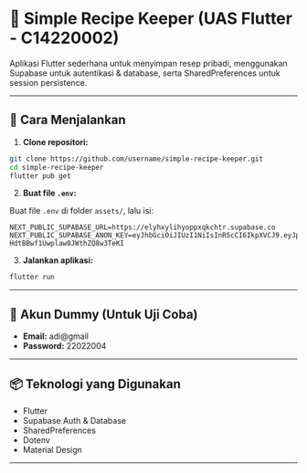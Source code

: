 # 🍳 Simple Recipe Keeper (UAS Flutter - C14220002)

Aplikasi Flutter sederhana untuk menyimpan resep pribadi, menggunakan Supabase untuk autentikasi & database, serta SharedPreferences untuk session persistence.

---

## 🚀 Cara Menjalankan

1. **Clone repositori:**
```bash
git clone https://github.com/username/simple-recipe-keeper.git
cd simple-recipe-keeper
flutter pub get
```

2. **Buat file `.env`:**

Buat file `.env` di folder `assets/`, lalu isi:

```
NEXT_PUBLIC_SUPABASE_URL=https://elyhxylihyoppxqkchtr.supabase.co
NEXT_PUBLIC_SUPABASE_ANON_KEY=eyJhbGciOiJIUzI1NiIsInR5cCI6IkpXVCJ9.eyJpc3MiOiJzdXBhYmFzZSIsInJlZiI6ImVseWh4eWxpaHlvcHB4cWtjaHRyIiwicm9sZSI6ImFub24iLCJpYXQiOjE3NDc2MTU5MzcsImV4cCI6MjA2MzE5MTkzN30.cBffZPWsWJKSap-HdtBBwf1Uwplaw8JWthZQ8w3TeKI
```

3. **Jalankan aplikasi:**
```bash
flutter run
```

---

## 🔐 Akun Dummy (Untuk Uji Coba)

- **Email:** adi@gmail  
- **Password:** 22022004

---

## 📦 Teknologi yang Digunakan

- Flutter
- Supabase Auth & Database
- SharedPreferences
- Dotenv
- Material Design

---
